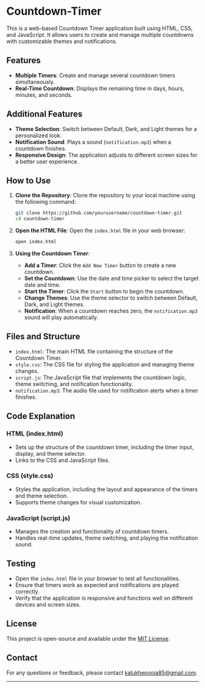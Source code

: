 # Countdown-Timer

This is a web-based Countdown Timer application built using HTML, CSS, and JavaScript. It allows users to create and manage multiple countdowns with customizable themes and notifications.

## Features

- **Multiple Timers**: Create and manage several countdown timers simultaneously.
- **Real-Time Countdown**: Displays the remaining time in days, hours, minutes, and seconds.

## Additional Features

- **Theme Selection**: Switch between Default, Dark, and Light themes for a personalized look.
- **Notification Sound**: Plays a sound (`notification.mp3`) when a countdown finishes.
- **Responsive Design**: The application adjusts to different screen sizes for a better user experience.

## How to Use

1. **Clone the Repository**: Clone the repository to your local machine using the following command:
    ```sh
    git clone https://github.com/yourusername/countdown-timer.git
    cd countdown-timer
    ```

2. **Open the HTML File**: Open the `index.html` file in your web browser:
    ```sh
    open index.html
    ```

3. **Using the Countdown Timer**:
    - **Add a Timer**: Click the `Add New Timer` button to create a new countdown.
    - **Set the Countdown**: Use the date and time picker to select the target date and time.
    - **Start the Timer**: Click the `Start` button to begin the countdown.
    - **Change Themes**: Use the theme selector to switch between Default, Dark, and Light themes.
    - **Notification**: When a countdown reaches zero, the `notification.mp3` sound will play automatically.

## Files and Structure

- `index.html`: The main HTML file containing the structure of the Countdown Timer.
- `style.css`: The CSS file for styling the application and managing theme changes.
- `script.js`: The JavaScript file that implements the countdown logic, theme switching, and notification functionality.
- `notification.mp3`: The audio file used for notification alerts when a timer finishes.

## Code Explanation

### HTML (index.html)

- Sets up the structure of the countdown timer, including the timer input, display, and theme selector.
- Links to the CSS and JavaScript files.

### CSS (style.css)

- Styles the application, including the layout and appearance of the timers and theme selection.
- Supports theme changes for visual customization.

### JavaScript (script.js)

- Manages the creation and functionality of countdown timers.
- Handles real-time updates, theme switching, and playing the notification sound.

## Testing

- Open the `index.html` file in your browser to test all functionalities.
- Ensure that timers work as expected and notifications are played correctly.
- Verify that the application is responsive and functions well on different devices and screen sizes.

## License

This project is open-source and available under the [MIT License](LICENSE).

## Contact

For any questions or feedback, please contact [kalukhepooja85@gmail.com](mailto:kalukhepooja85@gmail.com).

---
